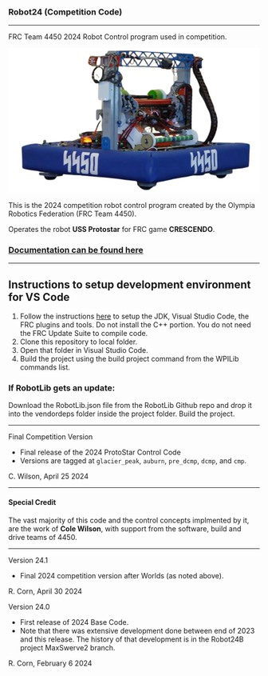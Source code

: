 ### Robot24 (Competition Code)
----------------------------------------------------------------------------
FRC Team 4450 2024 Robot Control program used in competition.

![The USS ProtoStar](resources/bot.png)

This is the 2024 competition robot control program created by the Olympia Robotics Federation (FRC Team 4450). 

Operates the robot **USS Protostar** for FRC game **CRESCENDO**.

### [Documentation can be found here](https://docs.google.com/document/d/1zERsIV9IP5XDU3M_6nbmJp7ZdcOXqVgWPSuCti4E938/edit)

----------------------------------------------------------------------------
## Instructions to setup development environment for VS Code
1) Follow the instructions [here](https://docs.wpilib.org/en/stable/docs/zero-to-robot/step-2/index.html) to setup the JDK, Visual Studio Code, the FRC plugins and tools. Do not install the C++ portion. You do not need the FRC Update Suite to compile code.
2) Clone this repository to local folder.
3) Open that folder in Visual Studio Code.
4) Build the project using the build project command from the WPILib commands list.

### If RobotLib gets an update:
Download the RobotLib.json file from the RobotLib Github repo and drop it into the vendordeps folder inside the project folder. Build the project.
********************************************************
Final Competition Version
* Final release of the 2024 ProtoStar Control Code
* Versions are tagged at `glacier_peak`, `auburn`, `pre_dcmp`, `dcmp`, and `cmp`.

C. Wilson, April 25 2024
*********************************************************
#### Special Credit
The vast majority of this code and the control concepts implmented by it, are the work of **Cole Wilson**, with
support from the software, build and drive teams of 4450.
****************************************************************************************************************
Version 24.1

*   Final 2024 competition version after Worlds (as noted above).

R. Corn, April 30 2024

Version 24.0

*   First release of 2024 Base Code.
*   Note that there was extensive development done between end of 2023 and this release. The history of
    that development is in the Robot24B project MaxSwerve2 branch.
 
R. Corn, February 6 2024
